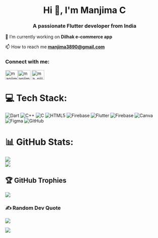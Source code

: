 <h1 align="center">Hi 👋, I'm Manjima C</h1>
<h3 align="center">A passionate Flutter developer from India</h3>

🔭 I’m currently working on **Dilhak e-commerce app**

📫 How to reach me **manjima3890@gmail.com**
  
<h3 align="left">Connect with me:</h3>

<p align="left">
  
<a href="https://dev.to/manjima c" target="blank"><img align="center" src="https://raw.githubusercontent.com/rahuldkjain/github-profile-readme-generator/master/src/images/icons/Social/devto.svg" alt="manjima c" height="30" width="40" /></a><a href="https://linkedin.com/in/manjima c" target="blank"><img align="center" src="https://raw.githubusercontent.com/rahuldkjain/github-profile-readme-generator/master/src/images/icons/Social/linked-in-alt.svg" alt="manjima c" height="30" width="40" /></a>
<a href="https://instagram.com/ma_njii.___" target="blank"><img align="center" src="https://raw.githubusercontent.com/rahuldkjain/github-profile-readme-generator/master/src/images/icons/Social/instagram.svg" alt="ma_njii.___" height="30" width="40" /></a>
</p>

# 💻 Tech Stack:
![Dart](https://img.shields.io/badge/dart-%230175C2.svg?style=for-the-badge&logo=dart&logoColor=white) ![C++](https://img.shields.io/badge/c++-%2300599C.svg?style=for-the-badge&logo=c%2B%2B&logoColor=white) ![C](https://img.shields.io/badge/c-%2300599C.svg?style=for-the-badge&logo=c&logoColor=white) ![HTML5](https://img.shields.io/badge/html5-%23E34F26.svg?style=for-the-badge&logo=html5&logoColor=white) ![Firebase](https://img.shields.io/badge/firebase-%23039BE5.svg?style=for-the-badge&logo=firebase) ![Flutter](https://img.shields.io/badge/Flutter-%2302569B.svg?style=for-the-badge&logo=Flutter&logoColor=white) ![Firebase](https://img.shields.io/badge/firebase-a08021?style=for-the-badge&logo=firebase&logoColor=ffcd34) ![Canva](https://img.shields.io/badge/Canva-%2300C4CC.svg?style=for-the-badge&logo=Canva&logoColor=white) ![Figma](https://img.shields.io/badge/figma-%23F24E1E.svg?style=for-the-badge&logo=figma&logoColor=white) ![GitHub](https://img.shields.io/badge/github-%23121011.svg?style=for-the-badge&logo=github&logoColor=white)

# 📊 GitHub Stats:

![](https://github-readme-stats.vercel.app/api?username=c-manjima&theme=dark&hide_border=false&include_all_commits=false&count_private=false)<br/>
![](https://github-readme-streak-stats.herokuapp.com/?user=c-manjima&theme=dark&hide_border=false)<br/>


## 🏆 GitHub Trophies
![](https://github-profile-trophy.vercel.app/?username=ManjimaC&theme=radical&no-frame=false&no-bg=true&margin-w=4)


### ✍️ Random Dev Quote
![](https://quotes-github-readme.vercel.app/api?type=horizontal&theme=radical)


[![](https://visitcount.itsvg.in/api?id=ManjimaC&icon=0&color=0)](https://visitcount.itsvg.in)

<!-- Proudly created with GPRM ( https://gprm.itsvg.in ) -->

